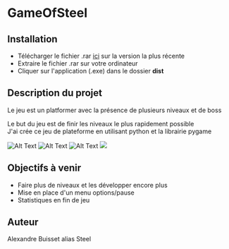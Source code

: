 # GameOfSteel 

## Installation
* Télécharger le fichier .rar [ici](https://github.com/Steelataure/Platformer/releases) sur la version la plus récente
* Extraire le fichier .rar sur votre ordinateur
* Cliquer sur l'application (.exe) dans le dossier **dist**

## Description du projet

Le jeu est un platformer avec la présence de plusieurs niveaux et de boss

Le but du jeu est de finir les niveaux le plus rapidement possible  
J'ai crée ce jeu de plateforme en utilisant python et la librairie pygame  


![Alt Text](https://media.giphy.com/media/1xWPIIFLUX7zRWFXTe/giphy.gif)
![Alt Text](https://media.giphy.com/media/O6ny2FQJcX8vicYppB/giphy.gif)
![Alt Text](https://media.giphy.com/media/p6RQldiaryF2UbxlaJ/giphy.gif)
![](https://zupimages.net/up/21/14/k1lq.png)

## Objectifs à venir
* Faire plus de niveaux et les développer encore plus
* Mise en place d'un menu options/pause
* Statistiques en fin de jeu

## Auteur
Alexandre Buisset alias Steel
